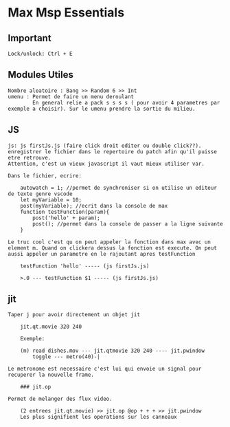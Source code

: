 # Max Msp Essentials


## Important

    Lock/unlock: Ctrl + E

## Modules Utiles

    Nombre aleatoire : Bang >> Random 6 >> Int
    umenu : Permet de faire un menu deroulant
            En general relie a pack s s s s ( pour avoir 4 parametres par exemple a choisir). Sur le umenu prendre la sortie du milieu.

## JS

    js: js firstJs.js (faire click droit editer ou double click??).
    enregistrer le fichier dans le repertoire du patch afin qu'il puisse etre retrouve.
    Attention, c'est un vieux javascript il vaut mieux utiliser var.

    Dans le fichier, ecrire:

        autowatch = 1; //permet de synchroniser si on utilise un editeur de texte genre vscode
        let myVariable = 10;
        post(myVariable); //ecrit dans la console de max
        function testFunction(param){
            post('hello' + param);
            post(); //permet dans la console de passer a la ligne suivante
        }

    Le truc cool c'est qu on peut appeler la fonction dans max avec un element m. Quand on clickera dessus la fonction est execute. On peut aussi appeler un parametre en le rajoutant apres testFunction

        testFunction 'hello' ----- (js firstJs.js)

        >.0 --- testFunction $1 ----- (js firstJs.js)


## jit

    Taper j pour avoir directement un objet jit

        jit.qt.movie 320 240

        Exemple:

        (m) read dishes.mov --- jit.qtmovie 320 240 ---- jit.pwindow
            toggle --- metro(40)-|

    Le metronome est necessaire c'est lui qui envoie un signal pour recuperer la nouvelle frame.

        ### jit.op

    Permet de melanger des flux video.

        (2 entrees jit.qt.movie) >> jit.op @op + + + >> jit.pwindow
        Les plus signifient les operations sur les canneaux